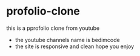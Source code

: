 # profolio-clone
this is a pprofolio clone from youtube
- the youtube channels name is bedimcode 
- the site is responsive and clean hope you enjoy 
